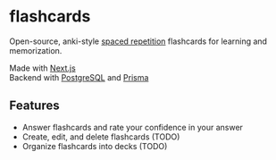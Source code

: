 # flashcards
Open-source, anki-style [spaced repetition](https://en.wikipedia.org/wiki/Spaced_repetition) flashcards for learning and memorization.

Made with [Next.js](https://nextjs.org/)  
Backend with [PostgreSQL](https://www.postgresql.org/) and [Prisma](https://www.prisma.io/)

## Features
- Answer flashcards and rate your confidence in your answer
- Create, edit, and delete flashcards (TODO)
- Organize flashcards into decks (TODO)
